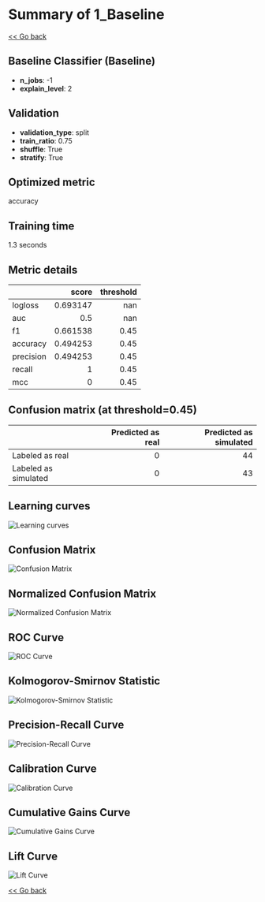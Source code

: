 # Summary of 1_Baseline

[<< Go back](../README.md)


## Baseline Classifier (Baseline)
- **n_jobs**: -1
- **explain_level**: 2

## Validation
 - **validation_type**: split
 - **train_ratio**: 0.75
 - **shuffle**: True
 - **stratify**: True

## Optimized metric
accuracy

## Training time

1.3 seconds

## Metric details
|           |    score |   threshold |
|:----------|---------:|------------:|
| logloss   | 0.693147 |      nan    |
| auc       | 0.5      |      nan    |
| f1        | 0.661538 |        0.45 |
| accuracy  | 0.494253 |        0.45 |
| precision | 0.494253 |        0.45 |
| recall    | 1        |        0.45 |
| mcc       | 0        |        0.45 |


## Confusion matrix (at threshold=0.45)
|                      |   Predicted as real |   Predicted as simulated |
|:---------------------|--------------------:|-------------------------:|
| Labeled as real      |                   0 |                       44 |
| Labeled as simulated |                   0 |                       43 |

## Learning curves
![Learning curves](learning_curves.png)
## Confusion Matrix

![Confusion Matrix](confusion_matrix.png)


## Normalized Confusion Matrix

![Normalized Confusion Matrix](confusion_matrix_normalized.png)


## ROC Curve

![ROC Curve](roc_curve.png)


## Kolmogorov-Smirnov Statistic

![Kolmogorov-Smirnov Statistic](ks_statistic.png)


## Precision-Recall Curve

![Precision-Recall Curve](precision_recall_curve.png)


## Calibration Curve

![Calibration Curve](calibration_curve_curve.png)


## Cumulative Gains Curve

![Cumulative Gains Curve](cumulative_gains_curve.png)


## Lift Curve

![Lift Curve](lift_curve.png)



[<< Go back](../README.md)
